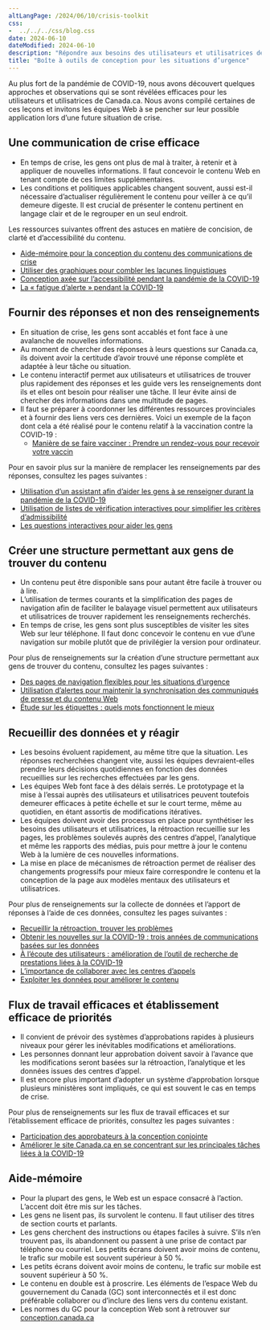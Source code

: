 ```yaml
---
altLangPage: /2024/06/10/crisis-toolkit
css:
-  ../../../css/blog.css
date: 2024-06-10
dateModified: 2024-06-10
description: "Répondre aux besoins des utilisateurs et utilisatrices de Canada.ca en temps de crise."
title: "Boîte à outils de conception pour les situations d’urgence"
---
```


<p>Au plus fort de la pandémie de COVID-19, nous avons découvert quelques approches et observations qui se sont révélées efficaces pour les utilisateurs et utilisatrices de Canada.ca. Nous avons compilé certaines de ces leçons et invitons les équipes Web à se pencher sur leur possible application lors d’une future situation de crise.</p>

<h2>Une communication de crise efficace</h2>

<ul>
<li>En temps de crise, les gens ont plus de mal à traiter, à retenir et à appliquer de nouvelles informations. Il faut concevoir le contenu Web en tenant compte de ces limites supplémentaires.</li>
<li>Les conditions et politiques applicables changent souvent, aussi est-il nécessaire d’actualiser régulièrement le contenu pour veiller à ce qu’il demeure digeste. Il est crucial de présenter le contenu pertinent en langage clair et de le regrouper en un seul endroit.</li>
</ul>

<p>Les ressources suivantes offrent des astuces en matière de concision, de clarté et d’accessibilité du contenu.</p>

<ul>
<li><a href="https://conception.canada.ca/crise/contenu.html">Aide-mémoire pour la conception du contenu des communications de crise</a></li>
<li><a href="https://blogue.canada.ca/2020/10/21/utiliser-des-graphiques.html">Utiliser des graphiques pour combler les lacunes linguistiques</a></li>
<li><a href="https://blogue.canada.ca/2020/06/05/concevoir-pour-laccessibilite.html">Conception axée sur l’accessibilité pendant la pandémie de la COVID-19</a></li>
<li><a href="https://blogue.canada.ca/2020/07/15/fatigue-dalerte.html">La « fatigue d’alerte » pendant la COVID-19</a></li>
</ul>

<h2>Fournir des réponses et non des renseignements</h2>
<ul>
<li>En situation de crise, les gens sont accablés et font face à une avalanche de nouvelles informations.</li>
<li>Au moment de chercher des réponses à leurs questions sur Canada.ca, ils doivent avoir la certitude d’avoir trouvé une réponse complète et adaptée à leur tâche ou situation.</li>
<li>Le contenu interactif permet aux utilisateurs et utilisatrices de trouver plus rapidement des réponses et les guide vers les renseignements dont ils et elles ont besoin pour réaliser une tâche. Il leur évite ainsi de chercher des informations dans une multitude de pages.</li>
<li>Il faut se préparer à coordonner les différentes ressources provinciales et à fournir des liens vers ces dernières. Voici un exemple de la façon dont cela a été réalisé pour le contenu relatif à la vaccination contre la COVID-19&nbsp;:
<ul>
 <li><a href="https://www.canada.ca/fr/sante-publique/services/maladies/maladie-coronavirus-covid-19/vaccins/comment-vacciner.html#a1">Manière de se faire vacciner&nbsp;: Prendre un rendez-vous pour recevoir votre vaccin</a></li>
 </ul></li>
</ul>
<p>Pour en savoir plus sur la manière de remplacer les renseignements par des réponses, consultez les pages suivantes&nbsp;:</p>
<ul>
<li><a href="https://conception.canada.ca/resumes-recherche/etude-sur-les-restrictions-de-voyage.html">Utilisation d’un assistant afin d’aider les gens à se renseigner durant la pandémie de la COVID-19</a></li>
<li><a href="https://blogue.canada.ca/2020/11/12/listes-de-verification-interactives.html">Utilisation de listes de vérification interactives pour simplifier les critères d’admissibilité</a></li>
<li><a href="https://blogue.canada.ca/2021/04/08/utilisation-de-questions-interactives.html">Les questions interactives pour aider les gens</a></li>
</ul>

<h2>Créer une structure permettant aux gens de trouver du contenu</h2>
<ul>
<li>Un contenu peut être disponible sans pour autant être facile à trouver ou à lire.</li>
<li>L’utilisation de termes courants et la simplification des pages de navigation afin de faciliter le balayage visuel permettent aux utilisateurs et utilisatrices de trouver rapidement les renseignements recherchés.</li>
<li>En temps de crise, les gens sont plus susceptibles de visiter les sites Web sur leur téléphone. Il faut donc concevoir le contenu en vue d’une navigation sur mobile plutôt que de privilégier la version pour ordinateur.</li>
</ul>

<p>Pour plus de renseignements sur la création d’une structure permettant aux gens de trouver du contenu, consultez les pages suivantes&nbsp;:</p>
<ul>
<li><a href="https://blogue.canada.ca/2024/05/13/conception-de-page-de-navigation-flexible-pour-les-urgences">Des pages de navigation flexibles pour les situations d’urgence</a></li>
<li><a href="https://blogue.canada.ca/2022/07/28/communiques.html">Utilisation d’alertes pour maintenir la synchronisation des communiqués de presse et du contenu Web</a></li>	
<li><a href="https://blogue.canada.ca/2020/10/02/etude-sur-les-etiquettes.html">Étude sur les étiquettes&nbsp;: quels mots fonctionnent le mieux</a></li>
</ul>

<h2>Recueillir des données et y réagir</h2>
<ul>
<li>Les besoins évoluent rapidement, au même titre que la situation. Les réponses recherchées changent vite, aussi les équipes devraient-elles prendre leurs décisions quotidiennes en fonction des données recueillies sur les recherches effectuées par les gens.</li>
<li>Les équipes Web font face à des délais serrés. Le prototypage et la mise à l’essai auprès des utilisateurs et utilisatrices peuvent toutefois demeurer efficaces à petite échelle et sur le court terme, même au quotidien, en étant assortis de modifications itératives.</li>
<li>Les équipes doivent avoir des processus en place pour synthétiser les besoins des utilisateurs et utilisatrices, la rétroaction recueillie sur les pages, les problèmes soulevés auprès des centres d’appel, l’analytique et même les rapports des médias, puis pour mettre à jour le contenu Web à la lumière de ces nouvelles informations.</li>
<li>La mise en place de mécanismes de rétroaction permet de réaliser des changements progressifs pour mieux faire correspondre le contenu et la conception de la page aux modèles mentaux des utilisateurs et utilisatrices.</li>
</ul>

<p>Pour plus de renseignements sur la collecte de données et l’apport de réponses à l’aide de ces données, consultez les pages suivantes&nbsp;:</p>
<ul>
<li><a href="https://blogue.canada.ca/2020/10/09/recueillir-la-retroaction.html">Recueillir la rétroaction, trouver les problèmes</a></li>
<li><a href="https://numerique.canada.ca/2023/03/23/obtenir-les-nouvelles-sur-la-covid-19-trois-ann%C3%A9es-de-communications-bas%C3%A9es-sur-les-donn%C3%A9es/">Obtenir les nouvelles sur la COVID-19&nbsp;: trois années de communications basées sur les données	</a></li>
<li><a href="https://numerique.canada.ca/2020/07/06/%C3%A0-l%C3%A9coute-des-utilisateurs-am%C3%A9lioration-de-loutil-de-recherche-de-prestations-li%C3%A9es-%C3%A0-la-covid-19/">À l’écoute des utilisateurs&nbsp;: amélioration de l’outil de recherche de prestations liées à la COVID-19</a></li>
<li><a href="https://blogue.canada.ca/2021/03/01/collaborer-avec-centres-appels.html">L’importance de collaborer avec les centres d’appels</a></li>
<li><a href="https://blogue.canada.ca/2021/02/04/les-donnees-a-laction.html">Exploiter les données pour améliorer le contenu</a></li>
</ul>

<h2>Flux de travail efficaces et établissement efficace de priorités</h2>
<ul>
<li>Il convient de prévoir des systèmes d’approbations rapides à plusieurs niveaux pour gérer les inévitables modifications et améliorations.</li>
<li>Les personnes donnant leur approbation doivent savoir à l’avance que les modifications seront basées sur la rétroaction, l’analytique et les données issues des centres d’appel. </li>
<li>Il est encore plus important d’adopter un système d’approbation lorsque plusieurs ministères sont impliqués, ce qui est souvent le cas en temps de crise.</li>
</ul>

<p>Pour plus de renseignements sur les flux de travail efficaces et sur l’établissement efficace de priorités, consultez les pages suivantes&nbsp;:</p>
<ul>
<li><a href="https://blogue.canada.ca/2021/05/10/participation-approbateurs-conception.html">Participation des approbateurs à la conception conjointe</a></li>
<li><a href="https://blogue.canada.ca/2020/09/24/taches-principales-a-la-covid-19">Améliorer le site Canada.ca en se concentrant sur les principales tâches liées à la COVID-19</a></li>
</ul>

<h2>Aide-mémoire</h2>
<ul>
<li>Pour la plupart des gens, le Web est un espace consacré à l’action. L’accent doit être mis sur les tâches.</li>
<li>Les gens ne lisent pas, ils survolent le contenu. Il faut utiliser des titres de section courts et parlants.</li>
<li>Les gens cherchent des instructions ou étapes faciles à suivre. S’ils n’en trouvent pas, ils abandonnent ou passent à une prise de contact par téléphone ou courriel.
Les petits écrans doivent avoir moins de contenu, le trafic sur mobile est souvent supérieur à 50&nbsp;%. 
</li>
<li>Les petits écrans doivent avoir moins de contenu, le trafic sur mobile est souvent supérieur à 50&nbsp;%.</li>
<li>Le contenu en double est à proscrire. Les éléments de l’espace Web du gouvernement du Canada (GC) sont interconnectés et il est donc préférable collaborer ou d’inclure des liens vers du contenu existant.</li>
<li>Les normes du GC pour la conception Web sont à retrouver sur  <a href="http://conception.canada.ca">conception.canada.ca</a></li>
</ul>
